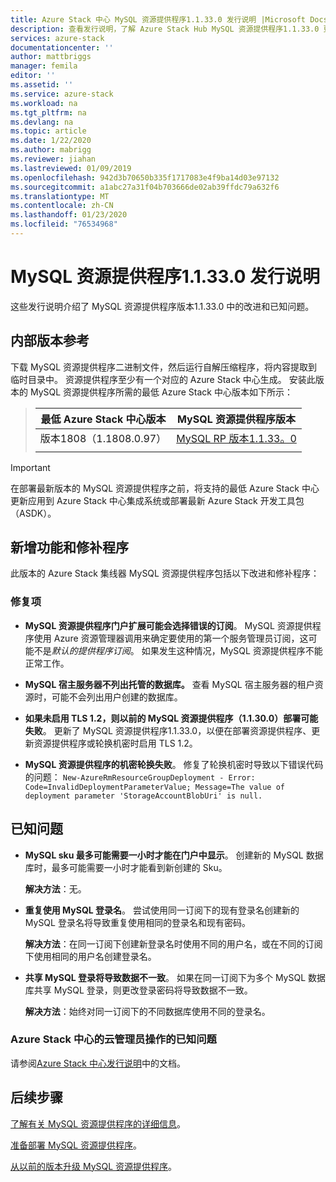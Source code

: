```yaml
---
title: Azure Stack 中心 MySQL 资源提供程序1.1.33.0 发行说明 |Microsoft Docs
description: 查看发行说明，了解 Azure Stack Hub MySQL 资源提供程序1.1.33.0 更新中的新增功能。
services: azure-stack
documentationcenter: ''
author: mattbriggs
manager: femila
editor: ''
ms.assetid: ''
ms.service: azure-stack
ms.workload: na
ms.tgt_pltfrm: na
ms.devlang: na
ms.topic: article
ms.date: 1/22/2020
ms.author: mabrigg
ms.reviewer: jiahan
ms.lastreviewed: 01/09/2019
ms.openlocfilehash: 942d3b70650b335f1717083e4f9ba14d03e97132
ms.sourcegitcommit: a1abc27a31f04b703666de02ab39ffdc79a632f6
ms.translationtype: MT
ms.contentlocale: zh-CN
ms.lasthandoff: 01/23/2020
ms.locfileid: "76534968"
---
```

# <a name="mysql-resource-provider-11330--release-notes"></a>MySQL 资源提供程序1.1.33.0 发行说明

这些发行说明介绍了 MySQL 资源提供程序版本1.1.33.0 中的改进和已知问题。

## <a name="build-reference"></a>内部版本参考
下载 MySQL 资源提供程序二进制文件，然后运行自解压缩程序，将内容提取到临时目录中。 资源提供程序至少有一个对应的 Azure Stack 中心生成。 安装此版本的 MySQL 资源提供程序所需的最低 Azure Stack 中心版本如下所示：

> |最低 Azure Stack 中心版本|MySQL 资源提供程序版本|
> |-----|-----|
> |版本1808（1.1808.0.97）|[MySQL RP 版本1.1.33。0](https://aka.ms/azurestackmysqlrp11330)|  
> |     |     |

> [!IMPORTANT]
> 在部署最新版本的 MySQL 资源提供程序之前，将支持的最低 Azure Stack 中心更新应用到 Azure Stack 中心集成系统或部署最新 Azure Stack 开发工具包（ASDK）。

## <a name="new-features-and-fixes"></a>新增功能和修补程序
此版本的 Azure Stack 集线器 MySQL 资源提供程序包括以下改进和修补程序：

### <a name="fixes"></a>修复项

- **MySQL 资源提供程序门户扩展可能会选择错误的订阅**。 MySQL 资源提供程序使用 Azure 资源管理器调用来确定要使用的第一个服务管理员订阅，这可能不是*默认的提供程序订阅*。 如果发生这种情况，MySQL 资源提供程序不能正常工作。

- **MySQL 宿主服务器不列出托管的数据库。** 查看 MySQL 宿主服务器的租户资源时，可能不会列出用户创建的数据库。

- **如果未启用 TLS 1.2，则以前的 MySQL 资源提供程序（1.1.30.0）部署可能失败**。 更新了 MySQL 资源提供程序1.1.33.0，以便在部署资源提供程序、更新资源提供程序或轮换机密时启用 TLS 1.2。

- **MySQL 资源提供程序的机密轮换失败**。 修复了轮换机密时导致以下错误代码的问题： `New-AzureRmResourceGroupDeployment - Error: Code=InvalidDeploymentParameterValue; Message=The value of deployment parameter 'StorageAccountBlobUri' is null.`

## <a name="known-issues"></a>已知问题

- **MySQL sku 最多可能需要一小时才能在门户中显示**。 创建新的 MySQL 数据库时，最多可能需要一小时才能看到新创建的 Sku。 

    **解决方法**：无。

- **重复使用 MySQL 登录名**。 尝试使用同一订阅下的现有登录名创建新的 MySQL 登录名将导致重复使用相同的登录名和现有密码。

    **解决方法**：在同一订阅下创建新登录名时使用不同的用户名，或在不同的订阅下使用相同的用户名创建登录名。

- **共享 MySQL 登录将导致数据不一致**。 如果在同一订阅下为多个 MySQL 数据库共享 MySQL 登录，则更改登录密码将导致数据不一致。

    **解决方法**：始终对同一订阅下的不同数据库使用不同的登录名。


### <a name="known-issues-for-cloud-admins-operating-azure-stack-hub"></a>Azure Stack 中心的云管理员操作的已知问题
请参阅[Azure Stack 中心发行说明](azure-stack-servicing-policy.md)中的文档。

## <a name="next-steps"></a>后续步骤
[了解有关 MySQL 资源提供程序的详细信息](azure-stack-mysql-resource-provider.md)。

[准备部署 MySQL 资源提供程序](azure-stack-mysql-resource-provider-deploy.md#prerequisites)。

[从以前的版本升级 MySQL 资源提供程序](azure-stack-mysql-resource-provider-update.md)。 